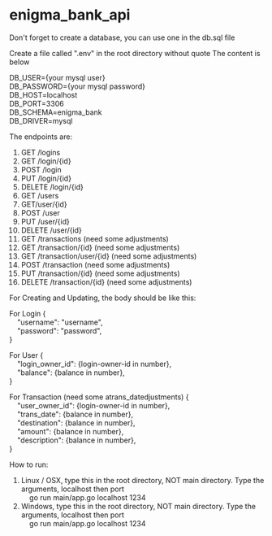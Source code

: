 # enigma_bank_api

Don't forget to create a database, you can use one in the db.sql file

Create a file called ".env" in the root directory without quote
The content is below

DB_USER={your mysql user} <br />
DB_PASSWORD={your mysql password} <br />
DB_HOST=localhost <br />
DB_PORT=3306 <br />
DB_SCHEMA=enigma_bank <br />
DB_DRIVER=mysql <br />

The endpoints are:
1. GET /logins
2. GET /login/{id}
3. POST /login
4. PUT /login/{id}
5. DELETE /login/{id}
6. GET /users
7. GET/user/{id}
8. POST /user
9. PUT /user/{id}
10. DELETE /user/{id}
11. GET /transactions (need some adjustments)
12. GET /transaction/{id} (need some adjustments)
13. GET /transaction/user/{id} (need some adjustments)
14. POST /transaction (need some adjustments)
15. PUT /transaction/{id} (need some adjustments)
16. DELETE /transaction/{id} (need some adjustments)

For Creating and Updating, the body should be like this:

For Login
{ <br />
&nbsp;&nbsp;&nbsp;&nbsp;"username": "username", <br />
&nbsp;&nbsp;&nbsp;&nbsp;"password": "password", <br />
} <br />

For User
{ <br />
&nbsp;&nbsp;&nbsp;&nbsp;"login_owner_id": {login-owner-id in number}, <br />
&nbsp;&nbsp;&nbsp;&nbsp;"balance": {balance in number}, <br />
} <br />

For Transaction (need some atrans_datedjustments)
{ <br />
&nbsp;&nbsp;&nbsp;&nbsp;"user_owner_id": {login-owner-id in number}, <br />
&nbsp;&nbsp;&nbsp;&nbsp;"trans_date": {balance in number}, <br />
&nbsp;&nbsp;&nbsp;&nbsp;"destination": {balance in number}, <br />
&nbsp;&nbsp;&nbsp;&nbsp;"amount": {balance in number}, <br />
&nbsp;&nbsp;&nbsp;&nbsp;"description": {balance in number}, <br />
} <br />

How to run:
1. Linux / OSX, type this in the root directory, NOT main directory. Type the arguments, localhost then port <br />
&nbsp;&nbsp;&nbsp;&nbsp;go run main/app.go localhost 1234
2. Windows, type this in the root directory, NOT main directory. Type the arguments, localhost then port<br />
&nbsp;&nbsp;&nbsp;&nbsp;go run main/app.go localhost 1234
